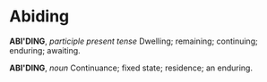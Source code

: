 # Abiding

**ABI'DING**, _participle present tense_ Dwelling; remaining; continuing; enduring; awaiting.

**ABI'DING**, _noun_ Continuance; fixed state; residence; an enduring.